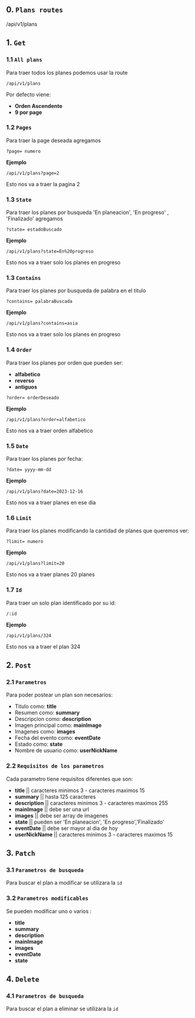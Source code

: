 ## 0. `Plans routes`
/api/v1/plans

## 1. `Get`

### 1.1 `All plans`
Para traer todos los planes podemos usar la route 
```
/api/v1/plans
```
Por defecto viene:
  - **Orden Ascendente**
  - **9 por page**

### 1.2 `Pages`

Para traer la page deseada agregamos
```
?page= numero
```
**Ejemplo**
```
/api/v1/plans?page=2
```

Esto nos va a traer la pagina 2

### 1.3 `State`

Para traer los planes por busqueda 'En planeacion', 'En progreso' , 'Finalizado' agregamos
```
?state= estadoBuscado
```
**Ejemplo**
```
/api/v1/plans?state=En%20progreso
```

Esto nos va a traer solo los planes en progreso

### 1.3 `Contains`

Para traer los planes por busqueda de palabra en el titulo
```
?contains= palabraBuscada
```
**Ejemplo**
```
/api/v1/plans?contains=asia
```

Esto nos va a traer solo los planes en progreso

### 1.4 `Order`

Para traer los planes por orden que pueden ser:
  - **alfabetico**
  - **reverso**
  - **antiguos**
```
?order= orderDeseado
```
**Ejemplo**
```
/api/v1/plans?order=alfabetico
```

Esto nos va a traer orden alfabetico

### 1.5 `Date`

Para traer los planes por fecha:
```
?date= yyyy-mm-dd
```
**Ejemplo**
```
/api/v1/plans?date=2023-12-16
```

Esto nos va a traer planes en ese dia

### 1.6 `Limit`

Para traer los planes modificando la cantidad de planes que queremos ver:
```
?limit= numero
```
**Ejemplo**
```
/api/v1/plans?limit=20
```

Esto nos va a traer planes 20 planes

### 1.7 `Id`

Para traer un solo plan identificado por su id:
```
/:id
```
**Ejemplo**
```
/api/v1/plans/324
```

Esto nos va a traer el plan 324 

## 2. `Post`

### 2.1 `Parametros`

Para poder postear un plan son necesarios:
  - Titulo como: **title**
  - Resumen como: **summary**
  - Descripcion como: **description**
  - Imagen principal como: **mainImage**
  - Imagenes como: **images**
  - Fecha del evento como: **eventDate**
  - Estado como: **state**
  - Nombre de usuario como: **userNickName**

### 2.2 `Requisitos de los parametros`

Cada parametro tiene requisitos diferentes que son:
  - **title** || caracteres minimos 3 - caracteres maximos 15
  - **summary** || hasta 125 caracteres
  - **description** || caracteres minimos 3 - caracteres maximos 255
  - **mainImage** || debe ser una url
  - **images** || debe ser array de imagenes 
  - **state** || pueden ser 'En planeacion', 'En progreso','Finalizado'
  - **eventDate** || debe ser mayor al dia de hoy
  - **userNickName** || caracteres minimos 3 - caracteres maximos 15

## 3. `Patch`

### 3.1 `Parametros de busqueda`

Para buscar el plan a modificar se utilizara la `id`

### 3.2 `Parametros modificables`

Se pueden modificar uno o varios :
  - **title**
  - **summary**
  - **description**
  - **mainImage**
  - **images**
  - **eventDate**
  - **state**

## 4. `Delete`

### 4.1 `Parametros de busqueda`

Para buscar el plan a eliminar se utilizara la `id`

